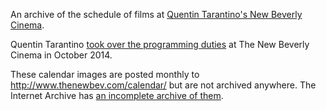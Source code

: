 An archive of the schedule of films at [Quentin Tarantino's New
Beverly Cinema][1].

Quentin Tarantino [took over the programming duties][2] at The New
Beverly Cinema in October 2014.

These calendar images are posted monthly to
http://www.thenewbev.com/calendar/ but are not archived anywhere.
The Internet Archive has [an incomplete archive of them][3].

[1]: https://en.wikipedia.org/wiki/New_Beverly_Cinema
[2]: http://www.kcrw.com/news-culture/shows/the-treatment/quentin-tarantino-2014-10-01
[3]: http://web.archive.org/web/*/http://www.thenewbev.com/calendar/
